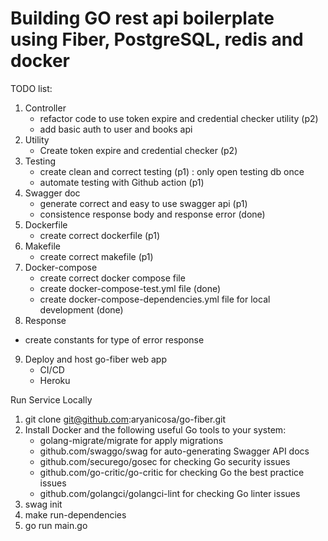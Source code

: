 # Building GO rest api boilerplate using Fiber, PostgreSQL, redis and docker

TODO list:
1. Controller
   - refactor code to use token expire and credential checker utility (p2)
   - add basic auth to user and books api
2. Utility
   - Create token expire and credential checker (p2)
3. Testing
   - create clean and correct testing (p1) : only open testing db once
   - automate testing with Github action (p1)
4. Swagger doc
   - generate correct and easy to use swagger api (p1)
   - consistence response body and response error (done)
5. Dockerfile
   - create correct dockerfile (p1)
6. Makefile
   - create correct makefile (p1)
7. Docker-compose
   - create correct docker compose file
   - create docker-compose-test.yml file (done)
   - create docker-compose-dependencies.yml file for local development (done)
8. Response
  - create constants for type of error response
9. Deploy and host go-fiber web app
   - CI/CD
   - Heroku

Run Service Locally
1. git clone git@github.com:aryanicosa/go-fiber.git
2. Install Docker and the following useful Go tools to your system:
   - golang-migrate/migrate for apply migrations
   - github.com/swaggo/swag for auto-generating Swagger API docs
   - github.com/securego/gosec for checking Go security issues
   - github.com/go-critic/go-critic for checking Go the best practice issues
   - github.com/golangci/golangci-lint for checking Go linter issues
3. swag init
4. make run-dependencies
5. go run main.go
